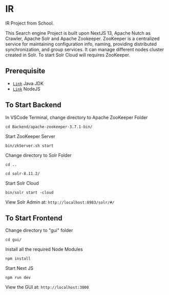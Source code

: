 # IR
 IR Project from School.

 This Search engine Project is built upon NextJS 13, Apache Nutch as Crawler, Apache Solr and Apache Zookeeper. ZooKeeper is a centralized service for maintaining configuration info, naming, providing distributed synchronization, and group services. It can manage different nodes cluster created in Solr. To start Solr Cloud will requires ZooKeeper.

## Prerequisite
*   [`Link`](https://www.oracle.com/sg/java/technologies/downloads/) Java JDK
*   [`Link`](https://nodejs.org/en) NodeJS


## To Start Backend
In VSCode Terminal, change directory to Apache ZooKeeper Folder

```
cd Backend/apache-zookeeper-3.7.1-bin/
```

Start ZooKeeper Server

```
bin/zkServer.sh start
```

Change directory to Solr Folder

```
cd ..
```
```
cd solr-8.11.2/
```

Start Solr Cloud

```
bin/solr start -cloud
```

View Solr Admin at: `http://localhost:8983/solr/#/`

## To Start Frontend
Change directory to "gui" folder

```
cd gui/
```

Install all the required Node Modules

```
npm install
```

Start Next JS

```
npm run dev
```

View the GUI at: `http://localhost:3000`